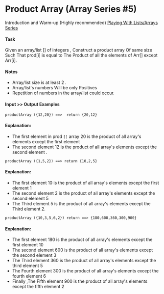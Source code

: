 # Product Array (Array Series #5)

Introduction and Warm-up (Highly recommended)
[Playing With Lists/Arrays Series](https://www.codewars.com/collections/playing-with-lists-slash-arrays)

#### Task

Given an array/list [] of integers , Construct a product array Of same size Such That prod[i] is equal to The Product of all the elements of Arr[] except Arr[i].

#### Notes

- Array/list size is at least 2 .
- Array/list's numbers Will be only Positives
- Repetition of numbers in the array/list could occur.

#### Input >> Output Examples

```
productArray ({12,20}) ==>  return {20,12}
```

#### Explanation:

- The first element in prod `[]` array 20 is the product of all array's elements except the first element
- The second element 12 is the product of all array's elements except the second element .


```
productArray ({1,5,2}) ==> return {10,2,5}
```

#### Explanation:

- The first element 10 is the product of all array's elements except the first element 1
- The second element 2 is the product of all array's elements except the second element 5
- The Third element 5 is the product of all array's elements except the Third element 2.


```
productArray ({10,3,5,6,2}) return ==> {180,600,360,300,900}
```

#### Explanation:

- The first element 180 is the product of all array's elements except the first element 10
- The second element 600 is the product of all array's elements except the second element 3
- The Third element 360 is the product of all array's elements except the third element 5
- The Fourth element 300 is the product of all array's elements except the fourth element 6
- Finally ,The Fifth element 900 is the product of all array's elements except the fifth element 2


